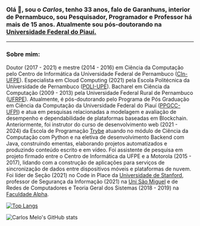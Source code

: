 ### Olá 👋, sou o *Carlos*, tenho 33 anos, falo de Garanhuns, interior de Pernambuco, sou Pesquisador, Programador e Professor há mais de 15 anos. Atualmente sou pós-doutorando na [Universidade Federal do Piauí.](https://sigaa.ufpi.br/sigaa/public/programa/apresentacao.jsf?lc=pt_BR&id=615)

----------------------------
### Sobre mim:
Doutor (2017 - 2021) e mestre (2014 - 2016) em Ciência da Computação pelo Centro de Informática da Universidade Federal de Pernambuco ([CIn-UFPE](https://portal.cin.ufpe.br/)). Especialista em Cloud Computing (2021) pela Escola Politécnica da Universidade de Pernambuco ([POLI-UPE](https://poli.br/)). Bacharel em Ciência da Computação (2009 - 2013) pela Universidade Federal Rural de Pernambuco ([UFRPE](https://www.ufrpe.br/)).
Atualmente, é pós-doutorando pelo Programa de Pós Graduação em Ciência da Computação da Universidade Federal do Piauí ([PPGCC-UFPI](https://ufpi.br/)) e atua em pesquisas relacionadas a modelagem e avaliação de desempenho e dependabilidade de plataformas baseadas em Blockchain.
Anteriormente, foi instrutor do curso de desenvolvimento web (2021 - 2024) da Escola de Programação [Trybe](https://www.betrybe.com/) atuando no módulo de Ciência da Computação com Python e na eletiva de desenvolvimento Backend com Java, construindo ementas, elaborando projetos automatizados e produzindo conteúdo escrito e em vídeo.
Foi assistente de pesquisa em projeto firmado entre o Centro de Informática da UFPE e a Motorola (2015 - 2017), lidando com a construção de aplicações para serviços de sincronização de dados entre dispositivos móveis e plataformas de nuvem.
Foi líder de Seção (2021) no Code in Place da [Universidade de Stanford](https://codeinplace.stanford.edu/), professor de Segurança da Informação (2021) na [Uni São Miguel](https://www.unisaomiguel.edu.br) e de Redes de Computadores e Teoria Geral dos Sistemas (2018 - 2019) na [Faculdade Alpha](https://faculdade.alpha.edu.br/).

<!--
**casm3/casm3** is a ✨ _special_ ✨ repository because its `README.md` (this file) appears on your GitHub profile.

Here are some ideas to get you started:

- 🔭 I’m currently working on ...
- 🌱 I’m currently learning ...
- 👯 I’m looking to collaborate on ...
- 🤔 I’m looking for help with ...
- 💬 Ask me about ...
- 📫 How to reach me: ...
- 😄 Pronouns: ...
- ⚡ Fun fact: ...
-->

[![Top Langs](https://github-readme-stats.vercel.app/api/top-langs/?username=casm3&count_private=true&langs_count=8&theme=tokyonight)](https://github.com/casm3/github-readme-stats)

![Carlos Melo's GitHub stats](https://github-readme-stats.vercel.app/api?username=casm3&count_private=true&show_icons=true&theme=tokyonight)
